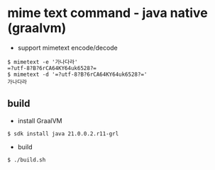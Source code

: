 # mime text command - java native (graalvm)
* support mimetext encode/decode
```shell
$ mimetext -e '가나다라'
=?utf-8?B?6rCA64KY64uk6528?=
$ mimetext -d '=?utf-8?B?6rCA64KY64uk6528?='
가나다라
```

## build
* install GraalVM 
```shell
$ sdk install java 21.0.0.2.r11-grl
```
* build
```shell
$ ./build.sh
```

